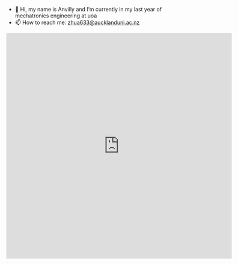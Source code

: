 - 👋 Hi, my name is Anvilly and I’m currently in my last year of mechatronics engineering at uoa
- 📫 How to reach me: zhua633@aucklanduni.ac.nz

<iframe width="600" height="600" src="https://ionicabizau.github.io/github-profile-languages/api.html?zhua633" frameborder="0"></iframe>

<!---
zhua633/zhua633 is a ✨ special ✨ repository because its `README.md` (this file) appears on your GitHub profile.
You can click the Preview link to take a look at your changes.
--->
